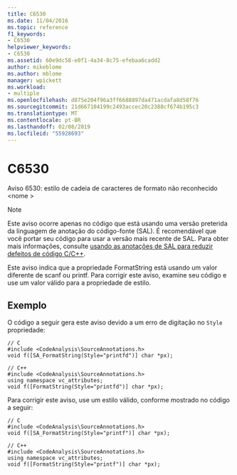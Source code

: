 ```yaml
---
title: C6530
ms.date: 11/04/2016
ms.topic: reference
f1_keywords:
- C6530
helpviewer_keywords:
- C6530
ms.assetid: 60e9dc58-e0f1-4a34-8c75-efebaa6cadd2
author: mikeblome
ms.author: mblome
manager: wpickett
ms.workload:
- multiple
ms.openlocfilehash: d875e204f96a3ff6688897da471acdafa8d58f76
ms.sourcegitcommit: 21d667104199c2493accec20c2388cf674b195c3
ms.translationtype: MT
ms.contentlocale: pt-BR
ms.lasthandoff: 02/08/2019
ms.locfileid: "55928693"
---
```

# <a name="c6530"></a>C6530
Aviso 6530: estilo de cadeia de caracteres de formato não reconhecido \<nome >

> [!NOTE]
>  Este aviso ocorre apenas no código que está usando uma versão preterida da linguagem de anotação do código-fonte (SAL). É recomendável que você portar seu código para usar a versão mais recente de SAL. Para obter mais informações, consulte [usando as anotações de SAL para reduzir defeitos de código C/C++](../code-quality/using-sal-annotations-to-reduce-c-cpp-code-defects.md).

 Este aviso indica que a propriedade FormatString está usando um valor diferente de scanf ou printf. Para corrigir este aviso, examine seu código e use um valor válido para a propriedade de estilo.

## <a name="example"></a>Exemplo
 O código a seguir gera este aviso devido a um erro de digitação no `Style` propriedade:

```
// C
#include <CodeAnalysis\SourceAnnotations.h>
void f([SA_FormatString(Style="printfd")] char *px);

// C++
#include <CodeAnalysis\SourceAnnotations.h>
using namespace vc_attributes;
void f([FormatString(Style="printfd")] char *px);
```

 Para corrigir este aviso, use um estilo válido, conforme mostrado no código a seguir:

```
// C
#include <CodeAnalysis\SourceAnnotations.h>
void f([SA_FormatString(Style="printf")] char *px);

// C++
#include <CodeAnalysis\SourceAnnotations.h>
using namespace vc_attributes;
void f([FormatString(Style="printf")] char *px);
```